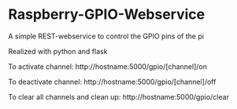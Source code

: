 # Raspberry-GPIO-Webservice
A simple REST-webservice to control the GPIO pins of the pi 

Realized with python and flask

To activate channel: http://hostname:5000/gpio/[channel]/on

To deactivate channel: http://hostname:5000/gpio/[channel]/off

To clear all channels and clean up: http://hostname:5000/gpio/clear
